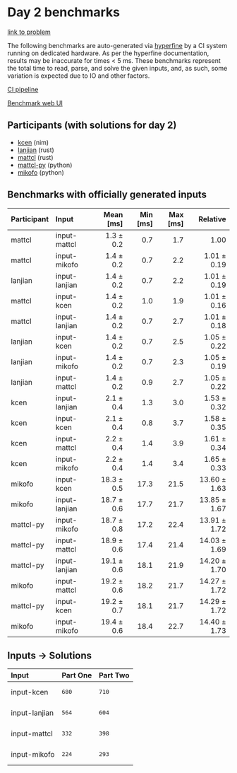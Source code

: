 # Day 2 benchmarks

[link to problem](https://adventofcode.com/2024/day/2)

The following benchmarks are auto-generated via
[hyperfine](https://github.com/sharkdp/hyperfine) by a CI system running on
dedicated hardware. As per the hyperfine documentation, results may be
inaccurate for times < 5 ms. These benchmarks represent the total time to read,
parse, and solve the given inputs, and, as such, some variation is expected due
to IO and other factors.

[CI pipeline](http://ci.papercode.net:8080/teams/main/pipelines/aoc2024)

[Benchmark web UI](https://aoc.ancalagon.black)


## Participants (with solutions for day 2)

- [kcen](https://github.com/kcen/aoc2024) (nim)
- [lanjian](https://github.com/lanjian/aoc-2024) (rust)
- [mattcl](https://github.com/mattcl/aoc2024) (rust)
- [mattcl-py](https://github.com/mattcl/aoc2024-py) (python)
- [mikofo](https://github.com/mikofo/aoc2024) (python)


## Benchmarks with officially generated inputs

| Participant | Input | Mean [ms] | Min [ms] | Max [ms] | Relative |
|:---|:---|---:|---:|---:|---:|
| mattcl | input-mattcl | 1.3 ± 0.2 | 0.7 | 1.7 | 1.00 |
| mattcl | input-mikofo | 1.4 ± 0.2 | 0.7 | 2.2 | 1.01 ± 0.19 |
| lanjian | input-lanjian | 1.4 ± 0.2 | 0.7 | 2.2 | 1.01 ± 0.19 |
| mattcl | input-kcen | 1.4 ± 0.2 | 1.0 | 1.9 | 1.01 ± 0.16 |
| mattcl | input-lanjian | 1.4 ± 0.2 | 0.7 | 2.7 | 1.01 ± 0.18 |
| lanjian | input-kcen | 1.4 ± 0.2 | 0.7 | 2.5 | 1.05 ± 0.22 |
| lanjian | input-mikofo | 1.4 ± 0.2 | 0.7 | 2.3 | 1.05 ± 0.19 |
| lanjian | input-mattcl | 1.4 ± 0.2 | 0.9 | 2.7 | 1.05 ± 0.22 |
| kcen | input-lanjian | 2.1 ± 0.4 | 1.3 | 3.0 | 1.53 ± 0.32 |
| kcen | input-kcen | 2.1 ± 0.4 | 0.8 | 3.7 | 1.58 ± 0.35 |
| kcen | input-mattcl | 2.2 ± 0.4 | 1.4 | 3.9 | 1.61 ± 0.34 |
| kcen | input-mikofo | 2.2 ± 0.4 | 1.4 | 3.4 | 1.65 ± 0.33 |
| mikofo | input-kcen | 18.3 ± 0.5 | 17.3 | 21.5 | 13.60 ± 1.63 |
| mikofo | input-lanjian | 18.7 ± 0.6 | 17.7 | 21.7 | 13.85 ± 1.67 |
| mattcl-py | input-mikofo | 18.7 ± 0.8 | 17.2 | 22.4 | 13.91 ± 1.72 |
| mattcl-py | input-mattcl | 18.9 ± 0.6 | 17.4 | 21.4 | 14.03 ± 1.69 |
| mattcl-py | input-lanjian | 19.1 ± 0.6 | 18.1 | 21.9 | 14.20 ± 1.70 |
| mikofo | input-mattcl | 19.2 ± 0.6 | 18.2 | 21.7 | 14.27 ± 1.72 |
| mattcl-py | input-kcen | 19.2 ± 0.7 | 18.1 | 21.7 | 14.29 ± 1.72 |
| mikofo | input-mikofo | 19.4 ± 0.6 | 18.4 | 22.7 | 14.40 ± 1.73 |


## Inputs -> Solutions

| Input | Part One | Part Two |
|:---|:---|:---|
|input-kcen|<pre>680</pre>|<pre>710</pre>|
|input-lanjian|<pre>564</pre>|<pre>604</pre>|
|input-mattcl|<pre>332</pre>|<pre>398</pre>|
|input-mikofo|<pre>224</pre>|<pre>293</pre>|
